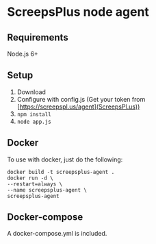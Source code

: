 # ScreepsPlus node agent

## Requirements
Node.js 6+ 

## Setup

1. Download
2. Configure with config.js (Get your token from [https://screepspl.us/agent](ScreepsPl.us))
3. `npm install`
4. `node app.js`

## Docker

To use with docker, just do the following:
```
docker build -t screepsplus-agent .
docker run -d \
--restart=always \
--name screepsplus-agent \
screepsplus-agent
```

## Docker-compose
A docker-compose.yml is included.